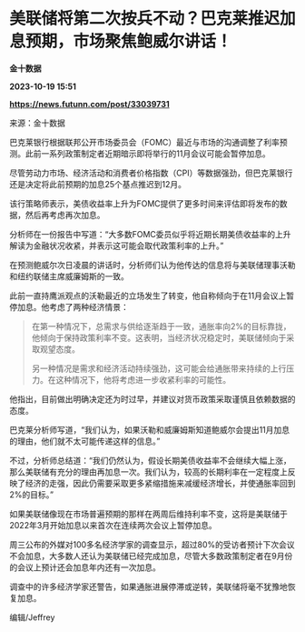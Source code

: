 # 美联储将第二次按兵不动？巴克莱推迟加息预期，市场聚焦鲍威尔讲话！
**金十数据**

**2023-10-19 15:51**

**https://news.futunn.com/post/33039731**

来源：金十数据

巴克莱银行根据联邦公开市场委员会（FOMC）最近与市场的沟通调整了利率预测。此前一系列政策制定者近期暗示即将举行的11月会议可能会暂停加息。

尽管劳动力市场、经济活动和消费者价格指数（CPI）等数据强劲，但巴克莱银行还是决定将此前预期的加息25个基点推迟到12月。

该行策略师表示，美债收益率上升为FOMC提供了更多时间来评估即将发布的数据，然后再考虑再次加息。

分析师在一份报告中写道：“大多数FOMC委员似乎将近期长期美债收益率的上升解读为金融状况收紧，并表示这可能会取代政策利率的上升。”

在预测鲍威尔次日凌晨的讲话时，分析师们认为他传达的信息将与美联储理事沃勒和纽约联储主席威廉姆斯的一致。

此前一直持鹰派观点的沃勒最近的立场发生了转变，他自称倾向于在11月会议上暂停加息。他考虑了两种经济情景：

> 在第一种情况下，总需求与供给逐渐趋于一致，通胀率向2%的目标靠拢，他倾向于保持政策利率不变。这表明，当经济状况稳定时，美联储倾向于采取观望态度。
> 
> 另一种情况是需求和经济活动持续强劲，这可能会给通胀带来持续的上行压力。在这种情况下，他将考虑进一步收紧利率的可能性。

他指出，目前做出明确决定还为时过早，并建议对货币政策采取谨慎且依赖数据的态度。

巴克莱分析师写道，“我们认为，如果沃勒和威廉姆斯知道鲍威尔会提出11月加息的理由，他们就不太可能传递这样的信息。”

不过，分析师总结道：“我们仍然认为，假设长期美债收益率不会继续大幅上涨，那么美联储有充分的理由再加息一次。我们认为，较高的长期利率在一定程度上反映了经济的走强，因此仍需要采取更多紧缩措施来减缓经济增长，并使通胀率回到2%的目标。”

如果美联储像现在市场普遍预期的那样在两周后维持利率不变，这将是美联储于2022年3月开始加息以来首次在连续两次会议上暂停加息。

周三公布的外媒对100多名经济学家的调查显示，超过80%的受访者预计下次会议不会加息，大多数人还认为美联储已经完成加息，尽管大多数政策制定者在9月份的会议上预计还会加息年内还有一次加息。

调查中的许多经济学家还警告，如果通胀进展停滞或逆转，美联储将毫不犹豫地恢复加息。

编辑/Jeffrey